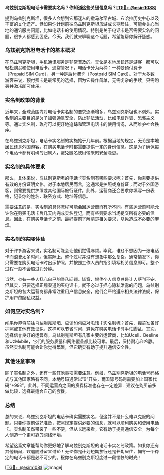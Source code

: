 **乌兹别克斯坦电话卡需要实名吗？你知道这些关键信息吗？[[TG💪+ @esim1088](https://t.me/s/esim1088)]**

提到乌兹别克斯坦，很多人会想到它那迷人的撒马尔罕古城、布哈拉历史中心以及丰富的文化遗产。但如果你计划前往乌兹别克斯坦旅游或长期居住，可能会关心当地的通讯服务问题，比如电话卡的使用情况。特别是关于电话卡是否需要实名的问题，很多人都感到困惑。今天，我们就来聊聊这个话题，希望能帮你解开疑惑。

### 乌兹别克斯坦电话卡的基本概况

在乌兹别克斯坦，手机通讯服务是非常普及的。无论是本地居民还是游客，都可以轻松购买和使用电话卡。通常情况下，电话卡分为两种：一种是预付费卡（Prepaid SIM Card），另一种是后付费卡（Postpaid SIM Card）。对于大多数游客来说，预付费卡是最常见的选择，因为它操作简单，无需复杂的手续，只需购买并激活即可使用。

### 实名制政策的背景

近年来，全球范围内对电话卡实名制的要求逐渐增多，乌兹别克斯坦也不例外。实名制的主要目的是为了加强通信安全，防止非法活动，比如电信诈骗、恐怖主义等。通过实名制，政府可以更好地追踪和管理电话卡的使用情况，从而维护社会秩序。

在乌兹别克斯坦，电话卡实名制的实施始于几年前。根据当地的规定，无论是本地居民还是外国游客，在购买电话卡时都需要提供一定的身份信息。这是为了确保每个电话卡都有明确的归属人，避免匿名使用带来的安全隐患。

### 实名制的具体要求

那么，具体来说，乌兹别克斯坦的电话卡实名制有哪些要求呢？首先，你需要提供有效的身份证明文件。对于本地居民而言，这通常是护照或身份证；而对于外国游客，则需要提供护照或其他国际旅行证件。此外，运营商还会要求你填写一份表格，记录你的姓名、联系方式、地址等信息。

需要注意的是，实名制的具体流程可能会因运营商而有所不同。有些运营商可能允许你在购买电话卡后几天内完成实名登记，而有些则要求当场提交所有必要的信息。因此，在购买电话卡之前，最好提前了解清楚相关要求，以免造成不必要的麻烦。

### 实名制的实际体验

对于许多游客来说，实名制可能会让他们觉得麻烦。毕竟，谁也不想因为一张电话卡而浪费太多时间。但实际上，整个过程并没有想象中那么复杂。通常情况下，你只需要在购买电话卡时出示护照，并按照工作人员的指引填写相关信息即可。整个过程一般不会超过几分钟。

当然，也有一些人担心自己的隐私问题。毕竟，提供个人信息总是让人感到不安。但其实，只要选择正规渠道购买电话卡，就不必过于担心隐私泄露的问题。乌兹别克斯坦的各大运营商都非常注重用户信息安全，他们会严格遵守相关法律法规，保护用户的隐私权益。

### 如何应对实名制？

如果你即将前往乌兹别克斯坦，应该如何应对电话卡实名制呢？首先，提前准备好护照或其他有效证件。这样可以节省时间，避免在购买电话卡时手忙脚乱。其次，选择信誉良好的运营商。乌兹别克斯坦有几家主要的运营商，比如Ucell、Beeline和UzMobile，它们的服务质量和网络覆盖都比较可靠。最后，保持耐心和冷静。虽然实名制可能会让你觉得繁琐，但它确实有助于提升通信安全性。

### 其他注意事项

除了实名制之外，还有一些其他事项需要注意。例如，乌兹别克斯坦的电话号码格式与其他国家略有不同。本地号码通常以“9”开头，而国际号码则需要加上国家代码“+998”。此外，不同运营商之间的资费标准也存在一定差异，建议在购买前多做比较，选择最适合自己的套餐。

### 总结

总的来说，乌兹别克斯坦的电话卡确实需要实名，但这并不是什么难以克服的问题。只要你提前做好准备，按照规定提供必要的信息，就可以顺利购买和使用电话卡。实名制虽然带来了一些不便，但从长远来看，它有助于提高通信安全，为每个人创造一个更可靠的网络环境。

希望这篇文章能帮助你更好地了解乌兹别克斯坦的电话卡实名制政策。如果你还有其他疑问，欢迎随时留言讨论！无论你是计划短期旅行还是长期居住，拥有一个稳定的电话卡都是必不可少的。祝你在乌兹别克斯坦度过一段愉快的时光！

[[TG💪+ @esim1088](https://t.me/s/esim1088) ![Image](https://i.postimg.cc/4NQfJmqS/Snipaste-2025-05-13-00-14-12.png)]